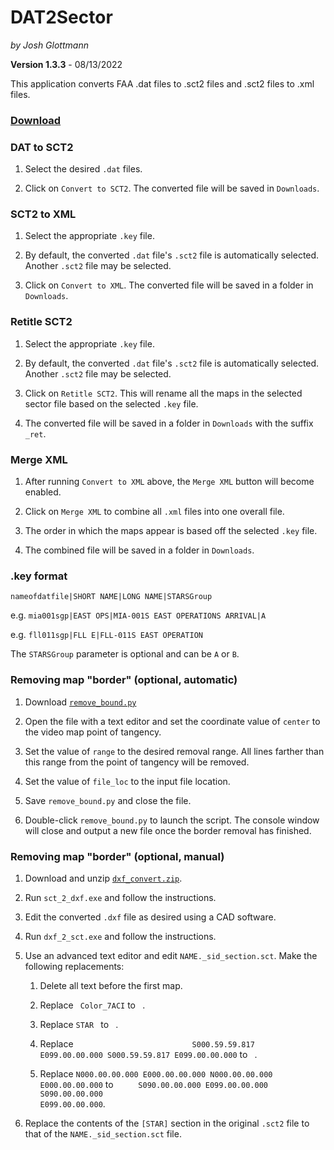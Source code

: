# DAT2Sector
_by Josh Glottmann_

**Version 1.3.3** - 08/13/2022

This application converts FAA .dat files to .sct2 files and .sct2 files to .xml files.

### __[Download](https://github.com/glott/DAT2Sector/blob/master/DAT2Sector.jar?raw=true)__

### DAT to SCT2

  1) Select the desired `.dat` files.

  2) Click on `Convert to SCT2`. The converted file will be saved in `Downloads`.

### SCT2 to XML

  1) Select the appropriate `.key` file.

  2) By default, the converted `.dat` file's `.sct2` file is automatically selected. Another `.sct2` file may be selected. 

  3) Click on `Convert to XML`. The converted file will be saved in a folder in `Downloads`.

### Retitle SCT2

  1) Select the appropriate `.key` file.

  2) By default, the converted `.dat` file's `.sct2` file is automatically selected. Another `.sct2` file may be selected.

  3) Click on `Retitle SCT2`. This will rename all the maps in the selected sector file based on the selected `.key` file.

  4) The converted file will be saved in a folder in `Downloads` with the suffix `_ret`.

### Merge XML

  1) After running `Convert to XML` above, the `Merge XML` button will become enabled.

  2) Click on `Merge XML` to combine all `.xml` files into one overall file. 

  3) The order in which the maps appear is based off the selected `.key` file.

  4) The combined file will be saved in a folder in `Downloads`.

### .key format

  ``nameofdatfile|SHORT NAME|LONG NAME|STARSGroup``

  e.g. ``mia001sgp|EAST OPS|MIA-001S EAST OPERATIONS ARRIVAL|A``

  e.g. ``fll011sgp|FLL E|FLL-011S EAST OPERATION``

  The `STARSGroup` parameter is optional and can be `A` or `B`.

### Removing map "border" (optional, automatic)

  1) Download [`remove_bound.py`](https://raw.githubusercontent.com/glott/DAT2Sector/master/remove_bound.py)

  2) Open the file with a text editor and set the coordinate value of `center` to the video map point of tangency. 

  3) Set the value of `range` to the desired removal range. All lines farther than this range from the point of tangency will be removed.

  4) Set the value of `file_loc` to the input file location.

  5) Save `remove_bound.py` and close the file.

  6) Double-click `remove_bound.py` to launch the script. The console window will close and output a new file once the border removal has finished. 

### Removing map "border" (optional, manual)

  1) Download and unzip [`dxf_convert.zip`](http://nav.vatsim-germany.org/files/library/public/dxf_convert.zip).

  2) Run `sct_2_dxf.exe` and follow the instructions.

  3) Edit the converted `.dxf` file as desired using a CAD software.

  4) Run `dxf_2_sct.exe` and follow the instructions.

  5) Use an advanced text editor and edit `NAME._sid_section.sct`. Make the following replacements: 

     1) Delete all text before the first map.

     2) Replace <code>&nbsp;Color_7ACI</code> to <code>&nbsp;</code>.

     3) Replace <code>STAR&nbsp;</code> to <code>&nbsp;</code>.

     4) Replace <code>&nbsp;&nbsp;&nbsp;&nbsp;&nbsp;&nbsp;&nbsp;&nbsp;&nbsp;&nbsp;&nbsp;&nbsp;&nbsp;&nbsp;&nbsp;&nbsp;&nbsp;&nbsp;&nbsp;&nbsp;&nbsp;&nbsp;&nbsp;&nbsp;&nbsp;&nbsp;S000.59.59.817 E099.00.00.000 S000.59.59.817 E099.00.00.000</code> to <code>&nbsp;</code>.

     5) Replace `N000.00.00.000 E000.00.00.000 N000.00.00.000 E000.00.00.000` to <code>&nbsp;&nbsp;&nbsp;&nbsp;&nbsp;S090.00.00.000 E099.00.00.000 S090.00.00.000 E099.00.00.000</code>.

  6) Replace the contents of the `[STAR]` section in the original `.sct2` file to that of the `NAME._sid_section.sct` file.